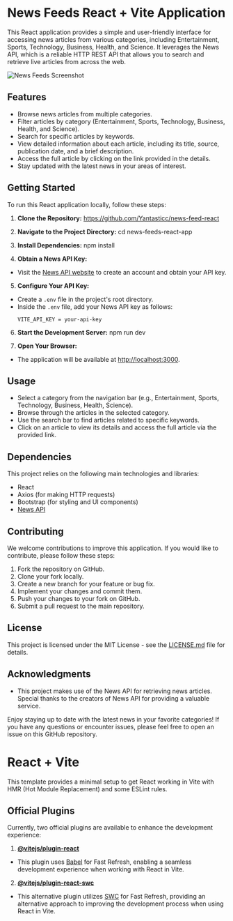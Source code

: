 # News Feeds React + Vite Application

This React application provides a simple and user-friendly interface for accessing news articles from various categories, including Entertainment, Sports, Technology, Business, Health, and Science. It leverages the News API, which is a reliable HTTP REST API that allows you to search and retrieve live articles from across the web.

![News Feeds Screenshot](screenshot.png)

## Features

- Browse news articles from multiple categories.
- Filter articles by category (Entertainment, Sports, Technology, Business, Health, and Science).
- Search for specific articles by keywords.
- View detailed information about each article, including its title, source, publication date, and a brief description.
- Access the full article by clicking on the link provided in the details.
- Stay updated with the latest news in your areas of interest.

## Getting Started

To run this React application locally, follow these steps:

1. **Clone the Repository:**
https://github.com/Yantasticc/news-feed-react

2. **Navigate to the Project Directory:**
cd news-feeds-react-app

3. **Install Dependencies:**
npm install

4. **Obtain a News API Key:**
- Visit the [News API website](https://newsapi.org/) to create an account and obtain your API key.

5. **Configure Your API Key:**
- Create a `.env` file in the project's root directory.
- Inside the `.env` file, add your News API key as follows:
  ```
  VITE_API_KEY = your-api-key
  ```

6. **Start the Development Server:**
npm run dev

7. **Open Your Browser:**
- The application will be available at [http://localhost:3000](http://localhost:5173).

## Usage

- Select a category from the navigation bar (e.g., Entertainment, Sports, Technology, Business, Health, Science).
- Browse through the articles in the selected category.
- Use the search bar to find articles related to specific keywords.
- Click on an article to view its details and access the full article via the provided link.

## Dependencies

This project relies on the following main technologies and libraries:

- React
- Axios (for making HTTP requests)
- Bootstrap (for styling and UI components)
- [News API](https://newsapi.org/)

## Contributing

We welcome contributions to improve this application. If you would like to contribute, please follow these steps:

1. Fork the repository on GitHub.
2. Clone your fork locally.
3. Create a new branch for your feature or bug fix.
4. Implement your changes and commit them.
5. Push your changes to your fork on GitHub.
6. Submit a pull request to the main repository.

## License

This project is licensed under the MIT License - see the [LICENSE.md](LICENSE.md) file for details.

## Acknowledgments

- This project makes use of the News API for retrieving news articles. Special thanks to the creators of News API for providing a valuable service.

Enjoy staying up to date with the latest news in your favorite categories! If you have any questions or encounter issues, please feel free to open an issue on this GitHub repository.

# React + Vite

This template provides a minimal setup to get React working in Vite with HMR (Hot Module Replacement) and some ESLint rules.

## Official Plugins

Currently, two official plugins are available to enhance the development experience:

1. **[@vitejs/plugin-react](https://github.com/vitejs/vite-plugin-react/blob/main/packages/plugin-react/README.md)**
- This plugin uses [Babel](https://babeljs.io/) for Fast Refresh, enabling a seamless development experience when working with React in Vite.

2. **[@vitejs/plugin-react-swc](https://github.com/vitejs/vite-plugin-react-swc)**
- This alternative plugin utilizes [SWC](https://swc.rs/) for Fast Refresh, providing an alternative approach to improving the development process when using React in Vite.
